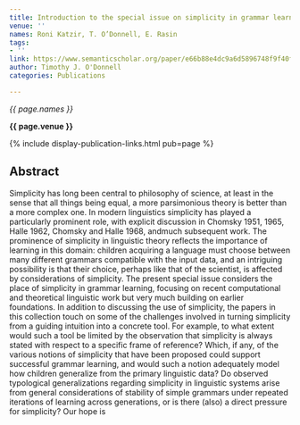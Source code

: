 ```yaml
---
title: Introduction to the special issue on simplicity in grammar learning
venue: ''
names: Roni Katzir, T. O’Donnell, E. Rasin
tags:
- ''
link: https://www.semanticscholar.org/paper/e66b88e4dc9a6d5896748f9f40f7bbb5e67b0645
author: Timothy J. O'Donnell
categories: Publications

---
```


*{{ page.names }}*

**{{ page.venue }}**

{% include display-publication-links.html pub=page %}

## Abstract

Simplicity has long been central to philosophy of science, at least in the sense that all things being equal, a more parsimonious theory is better than a more complex one. In modern linguistics simplicity has played a particularly prominent role, with explicit discussion in Chomsky 1951, 1965, Halle 1962, Chomsky and Halle 1968, andmuch subsequent work. The prominence of simplicity in linguistic theory reflects the importance of learning in this domain: children acquiring a language must choose between many different grammars compatible with the input data, and an intriguing possibility is that their choice, perhaps like that of the scientist, is affected by considerations of simplicity. The present special issue considers the place of simplicity in grammar learning, focusing on recent computational and theoretical linguistic work but very much building on earlier foundations. In addition to discussing the use of simplicity, the papers in this collection touch on some of the challenges involved in turning simplicity from a guiding intuition into a concrete tool. For example, to what extent would such a tool be limited by the observation that simplicity is always stated with respect to a specific frame of reference? Which, if any, of the various notions of simplicity that have been proposed could support successful grammar learning, and would such a notion adequately model how children generalize from the primary linguistic data? Do observed typological generalizations regarding simplicity in linguistic systems arise from general considerations of stability of simple grammars under repeated iterations of learning across generations, or is there (also) a direct pressure for simplicity? Our hope is